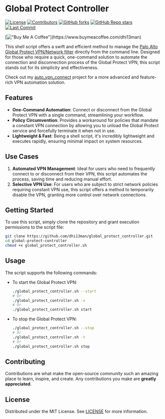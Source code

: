 # Global Protect Controller

[![License](https://img.shields.io/github/license/dhi13man/global_protect_controller)](https://github.com/Dhi13man/global_protect_controller/blob/main/LICENSE)
[![Contributors](https://img.shields.io/github/contributors-anon/dhi13man/global_protect_controller?style=flat)](https://github.com/Dhi13man/global_protect_controller/graphs/contributors)
[![GitHub forks](https://img.shields.io/github/forks/dhi13man/global_protect_controller?style=social)](https://github.com/Dhi13man/global_protect_controller/network/members)
[![GitHub Repo stars](https://img.shields.io/github/stars/dhi13man/global_protect_controller?style=social)](https://github.com/Dhi13man/global_protect_controller/stargazers)
[![Last Commit](https://img.shields.io/github/last-commit/dhi13man/global_protect_controller)](https://github.com/Dhi13man/global_protect_controller/commits/main)

[!["Buy Me A Coffee"](https://img.buymeacoffee.com/button-api/?text=Buy%20me%20an%20Ego%20boost&emoji=%F0%9F%98%B3&slug=dhi13man&button_colour=FF5F5F&font_colour=ffffff&font_family=Lato&outline_colour=000000&coffee_colour=FFDD00****)](https://www.buymeacoffee.com/dhi13man)

This shell script offers a swift and efficient method to manage the [Palo Alto Global Protect VPN/Network filter](https://docs.paloaltonetworks.com/globalprotect) directly from the command line. Designed for those who require a quick, one-command solution to automate the connection and disconnection process of the Global Protect VPN, this script stands out for its simplicity and effectiveness.

Check out my [auto_vpn_connect](https://github.com/Dhi13man/auto_vpn_connect) project for a more advanced and feature-rich VPN automation solution.

## Features

- **One-Command Automation**: Connect or disconnect from the Global Protect VPN with a single command, streamlining your workflow.
- **Policy Circumvention**: Provides a workaround for policies that mandate a constant VPN connection by allowing you to unload the Global Protect service and forcefully terminate it when not in use.
- **Lightweight & Fast**: Being a shell script, it's incredibly lightweight and executes rapidly, ensuring minimal impact on system resources.

## Use Cases

1. **Automated VPN Management**: Ideal for users who need to frequently connect to or disconnect from their VPN, this script automates the process, saving time and reducing manual effort.
2. **Selective VPN Use**: For users who are subject to strict network policies requiring constant VPN use, this script offers a method to temporarily disable the VPN, granting more control over network connections.

## Getting Started

To use this script, simply clone the repository and grant execution permissions to the script file:

```bash
git clone https://github.com/dhi13man/global_protect_controller.git
cd global-protect-controller
chmod +x global_protect_controller.sh
```

## Usage

The script supports the following commands:

- To start the Global Protect VPN:

  ```bash
  ./global_protect_controller.sh --start
  # Or
  ./global_protect_controller.sh -s
  # Or
  ./global_protect_controller.sh start
  ```

- To stop the Global Protect VPN:
  
  ```bash
  ./global_protect_controller.sh --stop
  # Or
  ./global_protect_controller.sh -t
  # Or
  ./global_protect_controller.sh stop
  ```

## Contributing

Contributions are what make the open-source community such an amazing place to learn, inspire, and create. Any contributions you make are **greatly appreciated**.

## License

Distributed under the MIT License. See [LICENSE](LICENSE) for more information.
